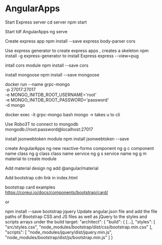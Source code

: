 # AngularApps

Start Express server
cd server
npm start

Start tdf AngularApps
ng serve


Create express app
npm install --save express body-parser cors

Use express generator to create express apps , creates a skeleton
npm install -g express-generator to install Express
express --view=pug <appName>

intall cors module
npm install --save cors

install mongoose
npm install --save mongoose

docker run --name grpc-mongo \
-p 27017:27017 \
-e MONGO_INITDB_ROOT_USERNAME='root' \
-e MONGO_INITDB_ROOT_PASSWORD='password' \
-d mongo

docker exec -it grpc-mongo bash
mongo -> takes u to cli

Use Robo3T to connect to mongodb
mongodb://root:password@localhost:27017

install jsonwebtoken module
npm install jsonwebtoken --save


create AngularApps
ng new reactive-forms
component ng g c component name
class ng g class class name
service ng g s service name
ng g m material to create module

Add material design
ng add @angular/material

Add bootstrap cdn link in index.html
<link rel="stylesheet" href="https://stackpath.bootstrapcdn.com/bootstrap/4.5.0/css/bootstrap.min.css" integrity="sha384-9aIt2nRpC12Uk9gS9baDl411NQApFmC26EwAOH8WgZl5MYYxFfc+NcPb1dKGj7Sk" crossorigin="anonymous">

bootstrap card examples
https://coreui.io/docs/components/bootstrap/card/

or

npm install --save bootstrap jquery
Update angular.json file and add the file paths of Bootstrap CSS and JS files as well as jQuery to the styles and scripts arrays under the build target: "architect": { "build": { [...], "styles": [ "src/styles.css", "node_modules/bootstrap/dist/css/bootstrap.min.css" ], "scripts": [ "node_modules/jquery/dist/jquery.min.js", "node_modules/bootstrap/dist/js/bootstrap.min.js" ] }
